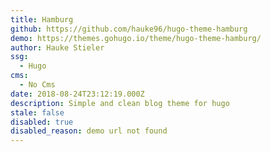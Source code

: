 ```yaml
---
title: Hamburg
github: https://github.com/hauke96/hugo-theme-hamburg
demo: https://themes.gohugo.io/theme/hugo-theme-hamburg/
author: Hauke Stieler
ssg:
  - Hugo
cms:
  - No Cms
date: 2018-08-24T23:12:19.000Z
description: Simple and clean blog theme for hugo
stale: false
disabled: true
disabled_reason: demo url not found
---
```

